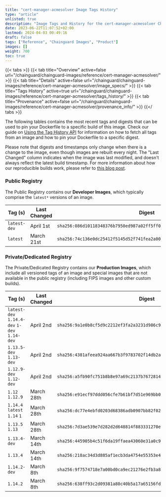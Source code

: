```yaml
---
title: "cert-manager-acmesolver Image Tags History"
type: "article"
unlisted: true
description: "Image Tags and History for the cert-manager-acmesolver Chainguard Image"
date: 2023-06-22T11:07:52+02:00
lastmod: 2024-04-03 00:49:16
draft: false
tags: ["Reference", "Chainguard Images", "Product"]
images: []
weight: 700
toc: true
---
```


{{< tabs >}}
{{< tab title="Overview" active=false url="/chainguard/chainguard-images/reference/cert-manager-acmesolver/" >}}
{{< tab title="Details" active=false url="/chainguard/chainguard-images/reference/cert-manager-acmesolver/image_specs/" >}}
{{< tab title="Tags History" active=true url="/chainguard/chainguard-images/reference/cert-manager-acmesolver/tags_history/" >}}
{{< tab title="Provenance" active=false url="/chainguard/chainguard-images/reference/cert-manager-acmesolver/provenance_info/" >}}
{{</ tabs >}}

The following tables contains the most recent tags and digests that can be used to pin your Dockerfile to a specific build of this image. Check our guide on [Using the Tag History API](/chainguard/chainguard-images/using-the-tag-history-api/) for information on how to fetch all tags from an image and how to pin your Dockerfile to a specific digest.

Please note that digests and timestamps only change when there is a change to the image, even though images are rebuilt every night. The "Last Changed" column indicates when the image was last modified, and doesn't always reflect the latest build timestamp. For more information about how our reproducible builds work, please refer to [this blog post](https://www.chainguard.dev/unchained/reproducing-chainguards-reproducible-image-builds).

### Public Registry
The Public Registry contains our **Developer Images**, which typically comprise the `latest*` versions of an image.

| Tag (s)       | Last Changed | Digest                                                                    |
|---------------|--------------|---------------------------------------------------------------------------|
|  `latest-dev` | April 1st    | `sha256:086d10118348376b7950ed987a02ff5ff057ddf62e8279cb1149a512c341d394` |
|  `latest`     | March 21st   | `sha256:74c136e0dc25412f5145d52f741fea2a00d4e988a865daf9ab40ef9b9e1878ce` |


### Private/Dedicated Registry
The Private/Dedicated Registry contains our **Production Images**, which include all versioned tags of an image and special images that are not available in the public registry (including FIPS images and other custom builds).

| Tag (s)                                       | Last Changed | Digest                                                                    |
|-----------------------------------------------|--------------|---------------------------------------------------------------------------|
|  `latest-dev` `1.14.4-dev` `1-dev` `1.14-dev` | April 2nd    | `sha256:9a1e0b8cf5d9c2212ef3fa2a3231d986c90c4a8d290e63d255f76f298699314f` |
|  `1.13.5-dev` `1.13-dev`                      | April 2nd    | `sha256:4381afeea924aa667b3f9783702f14db2a84269c0b6b87dbe3c1d34c52e1c91c` |
|  `1.12.9-dev` `1.12-dev`                      | April 2nd    | `sha256:a5fb90fc751b8b8e97a69c2137b7672814aa970bb8e8cc22462e36bf2d2b3983` |
|  `1.12` `1.12.9`                              | March 28th   | `sha256:e91ecf97ddd056cfe7b61bf7d51e969bb01ff17542704751a1dbdb81d7dab795` |
|  `1.14.4` `latest` `1.14` `1`                 | March 28th   | `sha256:dc77e4ebfd0203d68386adb0907bb82f02f258a9321a145aa0ef6ffa595eced6` |
|  `1.13.5` `1.13`                              | March 28th   | `sha256:7d3ae539e7d282d2d648814f883331270e09347073896234420ace57ed8e3ebe` |
|  `1.13.4-dev`                                 | March 14th   | `sha256:445905b4c51f6da19ffaea43060e31a0c917e37cd864eb1ba60fca777db38839` |
|  `1.13.4`                                     | March 14th   | `sha256:218ac34d3d885af1ecb3da4754e55353e4b0f85422bdab9f5b8aee55e13ac421` |
|  `1.14.2-dev`                                 | March 8th    | `sha256:9f7574718e7a00bd0ca9ec21276e2fb3a8744c6e04dac4fbf0b05a26d1c8969a` |
|  `1.14.2`                                     | March 8th    | `sha256:638ff93c2d09381a80c40b5a17a65156fd457e5aa0bcf9c3911c9f8e90ca8c38` |

